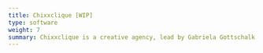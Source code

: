 ```yaml
---
title: Chixxclique [WIP]
type: software
weight: 7
summary: Chixxclique is a creative agency, lead by Gabriela Gottschalk. Their website envokes their understatement, femininity and coolness.
---
```


